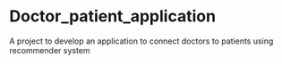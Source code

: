 # Doctor_patient_application
 A project to develop an application to connect doctors to patients using recommender system
